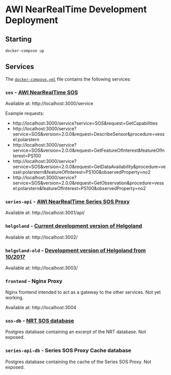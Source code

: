 # AWI NearRealTime Development Deployment

## Starting

```sh
docker-compose up
```

## Services

The [`docker-compose.yml`](https://github.com/52North/awi-nearrealtime/blob/master/docker-compose.yml) file contains the following services:

### `sos` - [AWI NearRealTime SOS](https://github.com/52North/awi-nearrealtime-sos)

Available at: http://localhost:3000/service

Example requests:
* http://localhost:3000/service?service=SOS&request=GetCapabilities
* http://localhost:3000/service?service=SOS&version=2.0.0&request=DescribeSensor&procedure=vessel:polarstern
* http://localhost:3000/service?service=SOS&version=2.0.0&request=GetFeatureOfInterest&featureOfInterest=PS100
* http://localhost:3000/service?service=SOS&version=2.0.0&request=GetDataAvailability&procedure=vessel:polarstern&featureOfInterest=PS100&observedProperty=no2
* http://localhost:3000/service?service=SOS&version=2.0.0&request=GetObservation&procedure=vessel:polarstern&featureOfInterest=PS100&observedProperty=no2


### `series-api` - [AWI NearRealTime Series SOS Proxy](https://github.com/52North/awi-nearrealtime-series-proxy)

Available at: http://localhost:3001/api/

### `helgoland` - [Current development version of Helgoland](https://github.com/52North/helgoland/tree/feature/angularUpgrade)

Available at: http://localhost:3002/

### `helgoland-old` - [Development version of Helgoland from 10/2017](https://github.com/autermann/helgoland/tree/awi)

Available at: http://localhost:3003/

### `frontend` - Nginx Proxy

Nginx frontend intended to act as a gateway to the other services. Not yet working.

Available at: http://localhost:3004

### `sos-db` - [NRT SOS database](https://github.com/52North/awi-nearrealtime-example-db)

Postgres database containing an excerpt of the NRT database. Not exposed.

### `series-api-db` - Series SOS Proxy Cache database

Postgres database containing the cache of the Series SOS Proxy. Not exposed.
